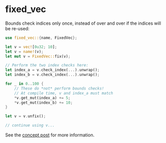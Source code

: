 
# fixed_vec

Bounds check indices only once, instead of over and over if the indices will be re-used:

```rust
use fixed_vec::{name, FixedVec};

let v = vec![0u32; 10];
let v = name!(v);
let mut v = FixedVec::fix(v);

// Perform the two index checks here:
let index_a = v.check_index(...).unwrap();
let index_b = v.check_index(...).unwrap();

for _ in 0..100 {
    // These do *not* perform bounds checks!
    // At compile time, v and index_a must match
    *v.get_mut(index_a) += 5;
    *v.get_mut(index_b) += 10;
}

let v = v.unfix();

// continue using v...
```

See the [concept post](https://github.com/Torrencem/fixed_vec/blob/master/post.md) for more information.

